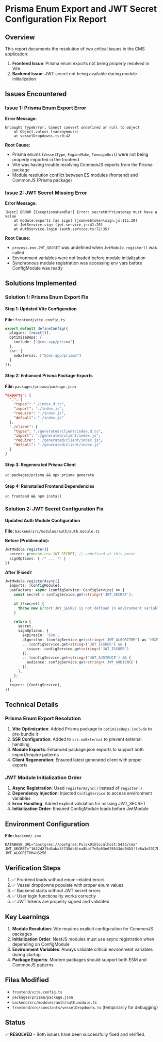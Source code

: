# Prisma Enum Export and JWT Secret Configuration Fix Report

## Overview
This report documents the resolution of two critical issues in the CMS application:
1. **Frontend Issue**: Prisma enum exports not being properly resolved in Vite
2. **Backend Issue**: JWT secret not being available during module initialization

## Issues Encountered

### Issue 1: Prisma Enum Export Error
**Error Message:**
```
Uncaught TypeError: Cannot convert undefined or null to object
    at Object.values (<anonymous>)
    at vesselDropdowns.ts:9:42
```

**Root Cause:**
- Prisma enums (`VesselType`, `EngineMake`, `TonnageUnit`) were not being properly imported in the frontend
- Vite was having trouble resolving CommonJS exports from the Prisma package
- Module resolution conflict between ES modules (frontend) and CommonJS (Prisma package)

### Issue 2: JWT Secret Missing Error
**Error Message:**
```
[Nest] ERROR [ExceptionsHandler] Error: secretOrPrivateKey must have a value
    at module.exports [as sign] (jsonwebtoken\sign.js:111:20)
    at JwtService.sign (jwt.service.js:41:20)
    at AuthService.login (auth.service.ts:72:35)
```

**Root Cause:**
- `process.env.JWT_SECRET` was undefined when `JwtModule.register()` was called
- Environment variables were not loaded before module initialization
- Synchronous module registration was accessing env vars before ConfigModule was ready

## Solutions Implemented

### Solution 1: Prisma Enum Export Fix

#### Step 1: Updated Vite Configuration
**File:** `frontend/vite.config.ts`
```typescript
export default defineConfig({
  plugins: [react()],
  optimizeDeps: {
    include: ["@cms-app/prisma"]
  },
  ssr: {
    noExternal: ["@cms-app/prisma"]
  }
});
```

#### Step 2: Enhanced Prisma Package Exports
**File:** `packages/prisma/package.json`
```json
"exports": {
  ".": {
    "types": "./index.d.ts",
    "import": "./index.js",
    "require": "./index.js",
    "default": "./index.js"
  },
  "./client": {
    "types": "./generated/client/index.d.ts",
    "import": "./generated/client/index.js",
    "require": "./generated/client/index.js",
    "default": "./generated/client/index.js"
  }
}
```

#### Step 3: Regenerated Prisma Client
```bash
cd packages/prisma && npx prisma generate
```

#### Step 4: Reinstalled Frontend Dependencies
```bash
cd frontend && npm install
```

### Solution 2: JWT Secret Configuration Fix

#### Updated Auth Module Configuration
**File:** `backend/src/modules/auth/auth.module.ts`

**Before (Problematic):**
```typescript
JwtModule.register({
  secret: process.env.JWT_SECRET, // undefined at this point
  signOptions: { /* ... */ }
})
```

**After (Fixed):**
```typescript
JwtModule.registerAsync({
  imports: [ConfigModule],
  useFactory: async (configService: ConfigService) => {
    const secret = configService.get<string>('JWT_SECRET');
    
    if (!secret) {
      throw new Error('JWT_SECRET is not defined in environment variables');
    }
    
    return {
      secret,
      signOptions: {
        expiresIn: '60m',
        algorithm: (configService.get<string>('JWT_ALGORITHM') as 'HS256' | 'RS256') ?? 'HS256',
        ...(configService.get<string>('JWT_ISSUER') && { 
          issuer: configService.get<string>('JWT_ISSUER') 
        }),
        ...(configService.get<string>('JWT_AUDIENCE') && { 
          audience: configService.get<string>('JWT_AUDIENCE') 
        }),
      },
    };
  },
  inject: [ConfigService],
})
```

## Technical Details

### Prisma Enum Export Resolution
1. **Vite Optimization**: Added Prisma package to `optimizeDeps.include` to pre-bundle it
2. **SSR Configuration**: Added to `ssr.noExternal` to prevent external handling
3. **Module Exports**: Enhanced package.json exports to support both import/require patterns
4. **Client Regeneration**: Ensured latest generated client with proper exports

### JWT Module Initialization Order
1. **Async Registration**: Used `registerAsync()` instead of `register()`
2. **Dependency Injection**: Injected `ConfigService` to access environment variables
3. **Error Handling**: Added explicit validation for missing JWT_SECRET
4. **Initialization Order**: Ensured ConfigModule loads before JwtModule

## Environment Configuration
**File:** `backend/.env`
```env
DATABASE_URL="postgres://postgres:Pulak91@localhost:5432/cms"
JWT_SECRET="1642d2f5d5aba3f735db6fea8baf7e9a03e676543dd9453ffe8a3e2917be0484ae5592643aa5bc53110c3fd9d6b12b5eb9109799eb248f39357e363969e9eb42"
JWT_ALGORITHM=HS256
```

## Verification Steps
1. ✅ Frontend loads without enum-related errors
2. ✅ Vessel dropdowns populate with proper enum values
3. ✅ Backend starts without JWT secret errors
4. ✅ User login functionality works correctly
5. ✅ JWT tokens are properly signed and validated

## Key Learnings
1. **Module Resolution**: Vite requires explicit configuration for CommonJS packages
2. **Initialization Order**: NestJS modules must use async registration when depending on ConfigModule
3. **Environment Variables**: Always validate critical environment variables during startup
4. **Package Exports**: Modern packages should support both ESM and CommonJS patterns

## Files Modified
- `frontend/vite.config.ts`
- `packages/prisma/package.json`
- `backend/src/modules/auth/auth.module.ts`
- `frontend/src/constants/vesselDropdowns.ts` (temporarily for debugging)

## Status
✅ **RESOLVED** - Both issues have been successfully fixed and verified.
